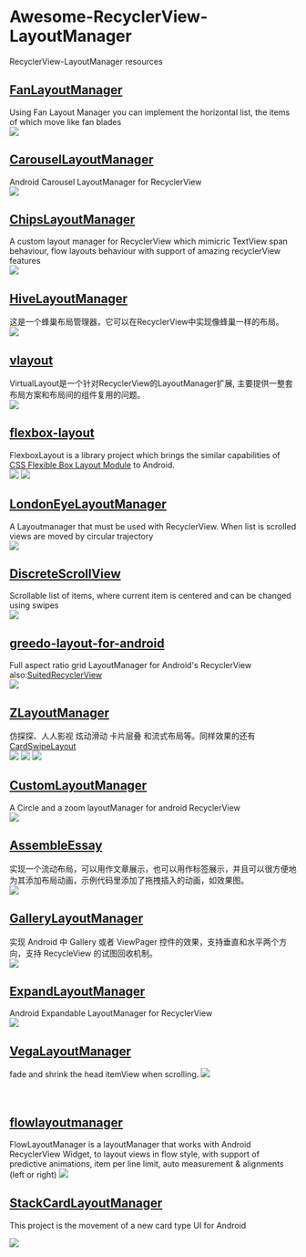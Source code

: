 # Awesome-RecyclerView-LayoutManager

RecyclerView-LayoutManager resources

## [FanLayoutManager](https://github.com/Cleveroad/FanLayoutManager)
Using Fan Layout Manager you can implement the horizontal list, the items of which move like fan blades <br />
![](managerimgs/FanLayoutManager.gif)

## [CarouselLayoutManager](https://github.com/Azoft/CarouselLayoutManager)
Android Carousel LayoutManager for RecyclerView <br />
![](managerimgs/CarouselLayoutManager.gif)


## [ChipsLayoutManager](https://github.com/BelooS/ChipsLayoutManager)
A custom layout manager for RecyclerView which mimicric TextView span behaviour, flow layouts behaviour with support of amazing recyclerView features<br />
![](managerimgs/ChipsLayoutManager.gif)

## [HiveLayoutManager](https://github.com/Chacojack/HiveLayoutManager)
这是一个蜂巢布局管理器，它可以在RecyclerView中实现像蜂巢一样的布局。<br />
![](managerimgs/HiveLayoutManager.gif)

## [vlayout](https://github.com/alibaba/vlayout)
VirtualLayout是一个针对RecyclerView的LayoutManager扩展, 主要提供一整套布局方案和布局间的组件复用的问题。<br />
![](managerimgs/vlayout.gif)

## [flexbox-layout](https://github.com/google/flexbox-layout)
FlexboxLayout is a library project which brings the similar capabilities of [CSS Flexible Box Layout Module](https://www.w3.org/TR/css-flexbox-1) to Android.<br />
![](managerimgs/flexbox-layout.gif)
![](managerimgs/flexbox-layout2.gif)

## [LondonEyeLayoutManager](https://github.com/danylovolokh/LondonEyeLayoutManager)
A Layoutmanager that must be used with RecyclerView. When list is scrolled views are moved by circular trajectory<br />
![](managerimgs/LondonEyeLayoutManager.gif)

## [DiscreteScrollView](https://github.com/yarolegovich/DiscreteScrollView)
Scrollable list of items, where current item is centered and can be changed using swipes<br />
![](managerimgs/DiscreteScrollView.gif)


## [greedo-layout-for-android](https://github.com/500px/greedo-layout-for-android)
Full aspect ratio grid LayoutManager for Android's RecyclerView also:[SuitedRecyclerView](https://github.com/asdzheng/SuitedRecyclerView)
<br />
![](managerimgs/greedo-layout-for-android.png)

## [ZLayoutManager](https://github.com/mcxtzhang/ZLayoutManager)
仿探探、人人影视 炫动滑动 卡片层叠 和流式布局等。同样效果的还有[CardSwipeLayout
](https://github.com/yuqirong/CardSwipeLayout)
<br />
![](managerimgs/ZLayoutManager.gif)
![](managerimgs/ZLayoutManager2.gif)
![](managerimgs/ZLayoutManager3.gif)

## [CustomLayoutManager](https://github.com/leochuan/CustomLayoutManager)
A Circle and a zoom layoutManager for android RecyclerView<br />
![](managerimgs/CustomLayoutManager.gif)

## [AssembleEssay](https://github.com/rantianhua/AssembleEssay)
实现一个流动布局，可以用作文章展示，也可以用作标签展示，并且可以很方便地为其添加布局动画，示例代码里添加了拖拽插入的动画，如效果图。<br />
![](managerimgs/AssembleEssay.gif) 


## [GalleryLayoutManager](https://github.com/BCsl/GalleryLayoutManager)
实现 Android 中 Gallery 或者 ViewPager 控件的效果，支持垂直和水平两个方向，支持 RecycleView 的试图回收机制。<br />
![](managerimgs/GalleryLayoutManager.gif) 

## [ExpandLayoutManager](https://github.com/Azoft/ExpandLayoutManager)
Android Expandable LayoutManager for RecyclerView<br />
![](managerimgs/ExpandLayoutManager.gif)<br />

## [VegaLayoutManager](https://github.com/xmuSistone/VegaLayoutManager)
fade and shrink the head itemView when scrolling.
![](https://github.com/xmuSistone/VegaLayoutManager/raw/master/capture.gif) <br /><br /><br />

##  [flowlayoutmanager](https://github.com/xiaofeng-han/AndroidLibs/tree/master/flowlayoutmanager)
FlowLayoutManager is a layoutManager that works with Android RecyclerView Widget, to layout views in flow style, with support of predictive animations, item per line limit, auto measurement & alignments (left or right)
![](https://cloud.githubusercontent.com/assets/15362031/15170689/fe3117d6-16fc-11e6-8ffc-3e90b9bf5430.gif)


## [StackCardLayoutManager](https://github.com/amyu/StackCardLayoutManager)
This project is the movement of a new card type UI for Android <br />

![](https://github.com/amyu/StackCardLayoutManager/raw/master/sc/screen.gif)


